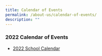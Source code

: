 ```yaml
---
title: Calendar of Events
permalink: /about-us/calendar-of-events/
description: ""
---
```

### 2022 Calendar of Events

* [2022 School Calendar](/files/2022%20School%20Calendar.pdf)